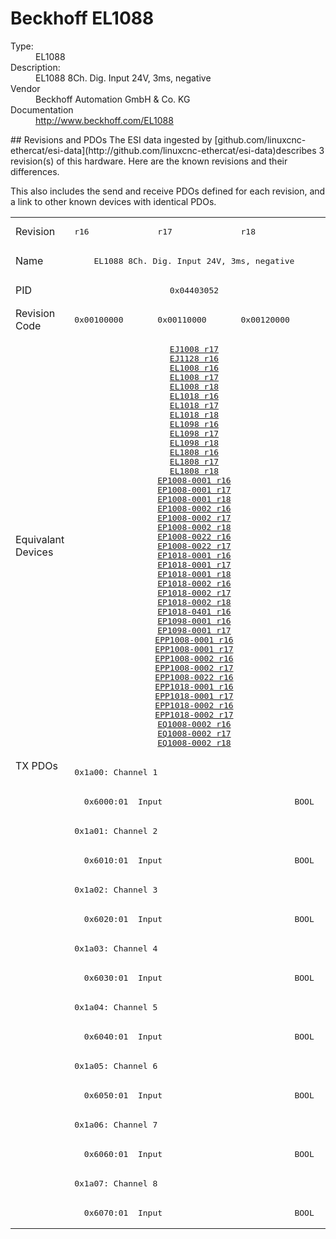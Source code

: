 #  Beckhoff EL1088

<dl>
  <dt>Type:</dt><dd>EL1088</dd>
  <dt>Description:</dt><dd>EL1088 8Ch. Dig. Input 24V, 3ms, negative</dd>
  <dt>Vendor</dt><dd>Beckhoff Automation GmbH & Co. KG</dd>
  <dt>Documentation</dt><dd><a href="http://www.beckhoff.com/EL1088">http://www.beckhoff.com/EL1088</a></dd>
</dl>
## Revisions and PDOs
The ESI data ingested by [github.com/linuxcnc-ethercat/esi-data](http://github.com/linuxcnc-ethercat/esi-data)describes 3 revision(s) of this hardware.  Here are the known revisions and their differences.

This also includes the send and receive PDOs defined for each revision, and a link to other known devices with identical PDOs.

<table>
<tr >
<td class="first">Revision</td>
<td ><pre>r16</pre></td>
<td ><pre>r17</pre></td>
<td ><pre>r18</pre></td>
</tr>
<tr >
<td class="first">Name</td>
<td  colspan=3 align="center"><pre>EL1088 8Ch. Dig. Input 24V, 3ms, negative</pre></td>
</tr>
<tr >
<td class="first">PID</td>
<td  colspan=3 align="center"><pre>0x04403052</pre></td>
</tr>
<tr >
<td class="first">Revision Code</td>
<td ><pre>0x00100000</pre></td>
<td ><pre>0x00110000</pre></td>
<td ><pre>0x00120000</pre></td>
</tr>
<tr >
<td class="first">Equivalant Devices</td>
<td  colspan=3 align="center"><pre><a href="EJ1008">EJ1008 r17</a><br/><a href="EJ1128">EJ1128 r16</a><br/><a href="EL1008">EL1008 r16</a><br/><a href="EL1008">EL1008 r17</a><br/><a href="EL1008">EL1008 r18</a><br/><a href="EL1018">EL1018 r16</a><br/><a href="EL1018">EL1018 r17</a><br/><a href="EL1018">EL1018 r18</a><br/><a href="EL1098">EL1098 r16</a><br/><a href="EL1098">EL1098 r17</a><br/><a href="EL1098">EL1098 r18</a><br/><a href="EL1808">EL1808 r16</a><br/><a href="EL1808">EL1808 r17</a><br/><a href="EL1808">EL1808 r18</a><br/><a href="EP1008-0001">EP1008-0001 r16</a><br/><a href="EP1008-0001">EP1008-0001 r17</a><br/><a href="EP1008-0001">EP1008-0001 r18</a><br/><a href="EP1008-0002">EP1008-0002 r16</a><br/><a href="EP1008-0002">EP1008-0002 r17</a><br/><a href="EP1008-0002">EP1008-0002 r18</a><br/><a href="EP1008-0022">EP1008-0022 r16</a><br/><a href="EP1008-0022">EP1008-0022 r17</a><br/><a href="EP1018-0001">EP1018-0001 r16</a><br/><a href="EP1018-0001">EP1018-0001 r17</a><br/><a href="EP1018-0001">EP1018-0001 r18</a><br/><a href="EP1018-0002">EP1018-0002 r16</a><br/><a href="EP1018-0002">EP1018-0002 r17</a><br/><a href="EP1018-0002">EP1018-0002 r18</a><br/><a href="EP1018-0401">EP1018-0401 r16</a><br/><a href="EP1098-0001">EP1098-0001 r16</a><br/><a href="EP1098-0001">EP1098-0001 r17</a><br/><a href="EPP1008-0001">EPP1008-0001 r16</a><br/><a href="EPP1008-0001">EPP1008-0001 r17</a><br/><a href="EPP1008-0002">EPP1008-0002 r16</a><br/><a href="EPP1008-0002">EPP1008-0002 r17</a><br/><a href="EPP1008-0022">EPP1008-0022 r16</a><br/><a href="EPP1018-0001">EPP1018-0001 r16</a><br/><a href="EPP1018-0001">EPP1018-0001 r17</a><br/><a href="EPP1018-0002">EPP1018-0002 r16</a><br/><a href="EPP1018-0002">EPP1018-0002 r17</a><br/><a href="EQ1008-0002">EQ1008-0002 r16</a><br/><a href="EQ1008-0002">EQ1008-0002 r17</a><br/><a href="EQ1008-0002">EQ1008-0002 r18</a></pre></td>
</tr>
<tr class="txpdo pdosection">
<td class="first" rowspan=16 valign=top>TX PDOs</td>
<td colspan=3 align="left"><pre>0x1a00: Channel 1</pre></td>
<td></td>
</tr>
<tr class="txpdo">
<td  colspan=3 align="left"><pre>  0x6000:01  Input                           BOOL</pre></td>
</tr>
<tr class="txpdo pdosection">
<td  colspan=3 align="left"><pre>0x1a01: Channel 2</pre></td>
</tr>
<tr class="txpdo">
<td  colspan=3 align="left"><pre>  0x6010:01  Input                           BOOL</pre></td>
</tr>
<tr class="txpdo pdosection">
<td  colspan=3 align="left"><pre>0x1a02: Channel 3</pre></td>
</tr>
<tr class="txpdo">
<td  colspan=3 align="left"><pre>  0x6020:01  Input                           BOOL</pre></td>
</tr>
<tr class="txpdo pdosection">
<td  colspan=3 align="left"><pre>0x1a03: Channel 4</pre></td>
</tr>
<tr class="txpdo">
<td  colspan=3 align="left"><pre>  0x6030:01  Input                           BOOL</pre></td>
</tr>
<tr class="txpdo pdosection">
<td  colspan=3 align="left"><pre>0x1a04: Channel 5</pre></td>
</tr>
<tr class="txpdo">
<td  colspan=3 align="left"><pre>  0x6040:01  Input                           BOOL</pre></td>
</tr>
<tr class="txpdo pdosection">
<td  colspan=3 align="left"><pre>0x1a05: Channel 6</pre></td>
</tr>
<tr class="txpdo">
<td  colspan=3 align="left"><pre>  0x6050:01  Input                           BOOL</pre></td>
</tr>
<tr class="txpdo pdosection">
<td  colspan=3 align="left"><pre>0x1a06: Channel 7</pre></td>
</tr>
<tr class="txpdo">
<td  colspan=3 align="left"><pre>  0x6060:01  Input                           BOOL</pre></td>
</tr>
<tr class="txpdo pdosection">
<td  colspan=3 align="left"><pre>0x1a07: Channel 8</pre></td>
</tr>
<tr class="txpdo">
<td  colspan=3 align="left"><pre>  0x6070:01  Input                           BOOL</pre></td>
</tr>
</table>
